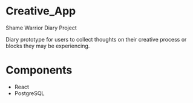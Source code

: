 # Creative_App
Shame Warrior Diary Project

Diary prototype for users to collect thoughts on their creative process or blocks they may be experiencing.

# Components

- React
- PostgreSQL
